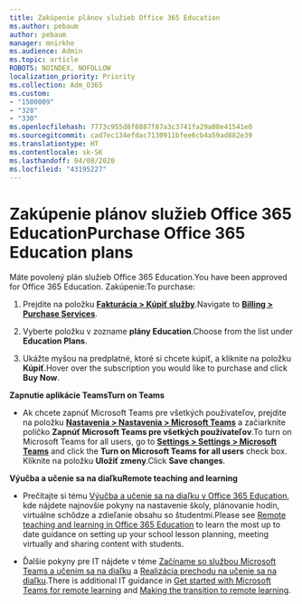 ```yaml
---
title: Zakúpenie plánov služieb Office 365 Education
ms.author: pebaum
author: pebaum
manager: mnirkhe
ms.audience: Admin
ms.topic: article
ROBOTS: NOINDEX, NOFOLLOW
localization_priority: Priority
ms.collection: Adm_O365
ms.custom:
- "1500009"
- "328"
- "330"
ms.openlocfilehash: 7773c955d8f6887f87a3c3741fa29a08e41541e0
ms.sourcegitcommit: cad7ec134efdac7130911bfee6cb4a59ad882e39
ms.translationtype: HT
ms.contentlocale: sk-SK
ms.lasthandoff: 04/08/2020
ms.locfileid: "43195227"
---
```

# <a name="purchase-office-365-education-plans"></a><span data-ttu-id="a3503-102">Zakúpenie plánov služieb Office 365 Education</span><span class="sxs-lookup"><span data-stu-id="a3503-102">Purchase Office 365 Education plans</span></span>

<span data-ttu-id="a3503-103">Máte povolený plán služieb Office 365 Education.</span><span class="sxs-lookup"><span data-stu-id="a3503-103">You have been approved for Office 365 Education.</span></span>  <span data-ttu-id="a3503-104">Zakúpenie:</span><span class="sxs-lookup"><span data-stu-id="a3503-104">To purchase:</span></span>

1. <span data-ttu-id="a3503-105">Prejdite na položku **[Fakturácia > Kúpiť služby](https://portal.office.com/AdminPortal/Home#/catalog)**.</span><span class="sxs-lookup"><span data-stu-id="a3503-105">Navigate to **[Billing > Purchase Services](https://portal.office.com/AdminPortal/Home#/catalog)**.</span></span>

2. <span data-ttu-id="a3503-106">Vyberte položku v zozname **plány Education**.</span><span class="sxs-lookup"><span data-stu-id="a3503-106">Choose from the list under **Education Plans**.</span></span>

3. <span data-ttu-id="a3503-107">Ukážte myšou na predplatné, ktoré si chcete kúpiť, a kliknite na položku **Kúpiť**.</span><span class="sxs-lookup"><span data-stu-id="a3503-107">Hover over the subscription you would like to purchase and click **Buy Now**.</span></span>

<span data-ttu-id="a3503-108">**Zapnutie aplikácie Teams**</span><span class="sxs-lookup"><span data-stu-id="a3503-108">**Turn on Teams**</span></span>

- <span data-ttu-id="a3503-109">Ak chcete zapnúť Microsoft Teams pre všetkých používateľov, prejdite na položku **[Nastavenia > Nastavenia > Microsoft Teams](https://admin.microsoft.com/Adminportal/Home#/SettingsMultiPivot/:/Settings/L1/SkypeTeams)** a začiarknite políčko **Zapnúť Microsoft Teams pre všetkých používateľov**.</span><span class="sxs-lookup"><span data-stu-id="a3503-109">To turn on Microsoft Teams for all users, go to **[Settings > Settings > Microsoft Teams](https://admin.microsoft.com/Adminportal/Home#/SettingsMultiPivot/:/Settings/L1/SkypeTeams)** and click the **Turn on Microsoft Teams for all users** check box.</span></span>  <span data-ttu-id="a3503-110">Kliknite na položku **Uložiť zmeny**.</span><span class="sxs-lookup"><span data-stu-id="a3503-110">Click **Save changes**.</span></span>

<span data-ttu-id="a3503-111">**Výučba a učenie sa na diaľku**</span><span class="sxs-lookup"><span data-stu-id="a3503-111">**Remote teaching and learning**</span></span>

- <span data-ttu-id="a3503-112">Prečítajte si tému [Výučba a učenie sa na diaľku v Office 365 Education](https://support.office.com/article/remote-teaching-and-learning-in-office-365-education-f651ccae-7b65-478b-8366-51bb884025c4), kde nájdete najnovšie pokyny na nastavenie školy, plánovanie hodín, virtuálne schôdze a zdieľanie obsahu so študentmi.</span><span class="sxs-lookup"><span data-stu-id="a3503-112">Please see [Remote teaching and learning in Office 365 Education](https://support.office.com/article/remote-teaching-and-learning-in-office-365-education-f651ccae-7b65-478b-8366-51bb884025c4) to learn the most up to date guidance on setting up your school lesson planning, meeting virtually and sharing content with students.</span></span>

- <span data-ttu-id="a3503-113">Ďalšie pokyny pre IT nájdete v téme [Začíname so službou Microsoft Teams a učením sa na diaľku](https://docs.microsoft.com/MicrosoftTeams/remote-learning-edu) a [Realizácia prechodu na učenie sa na diaľku](https://www.microsoft.com/education/remote-learning).</span><span class="sxs-lookup"><span data-stu-id="a3503-113">There is additional IT guidance in [Get started with Microsoft Teams for remote learning](https://docs.microsoft.com/MicrosoftTeams/remote-learning-edu) and [Making the transition to remote learning](https://www.microsoft.com/education/remote-learning).</span></span>
